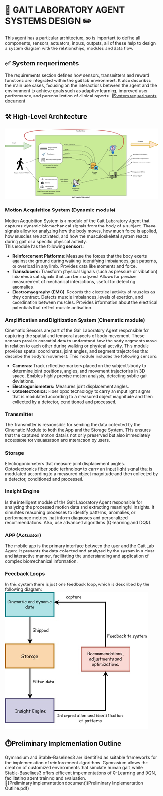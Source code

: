 # 🤖 GAIT LABORATORY AGENT SYSTEMS DESIGN ✏️
This agent has a particular architecture, so is important to define all components, sensors, actuators, inputs, outputs, all of these help to design a system diagram with the relationships, modules and data flow. <br>
## ✅ System requeriments
The requirements section defines how sensors, transmitters and reward functions are integrated within the gait lab environment. It also describes the main use cases, focusing on the interactions between the agent and the environment to achieve goals such as adaptive learning, improved user performance, and personalization of clinical reports.
📍[System requeriments document](Systems_requeriments.pdf)

## 🛠️ High-Level Architecture
![system_diagram](GLA_system_diagram.jpg)
<br>
### Motion Acquisition System (Dynamic module)
Motion Acquisition System is a module of the Gait Laboratory Agent that captures dynamic biomechanical signals from the body of a subject. These signals allow for analyzing how the body moves, how much force is applied, how muscles are activated, and how the musculoskeletal system reacts during gait or a specific physical activity.  <br>
This module has the following **sensors**:
- **Reinforcement Platforms:** Measure the forces that the body exerts against the ground during walking. Identifying imbalances, gait patterns, or overload in any limb. Provides data like moments and force.
- **Transducers:** Transform physical signals (such as pressure or vibration) into electrical signals that can be analyzed. Allows for precise measurement of mechanical interactions, useful for detecting anomalies.
- **Electromyography (EMG):** Records the electrical activity of muscles as they contract. Detects muscle imbalances, levels of exertion, and coordination between muscles. Provides information about the electrical potentials that reflect muscle activation.

### Amplification and Digitization System (Cinematic module)
Cinematic Sensors are part of the Gait Laboratory Agent responsible for capturing the spatial and temporal aspects of body movement. These sensors provide essential data to understand how the body segments move in relation to each other during walking or physical activity. This module provides  spatial coordinates, joint angles, and segment trajectories that describe the body's movement.
This module includes the following sensors:
- **Cameras:** Track reflective markers placed on the subject’s body to determine joint positions, angles, and movement trajectories in 3D space. Enables highly precise motion analysis, detecting subtle gait deviations.
- **Electrogoniometers:** Measures joint displacement angles.
- **Optoelectronics:** Fiber optic technology to carry an input light signal that is modulated according to a measured object magnitude and then collected by a detector, conditioned and processed.

### Transmitter 
The Transmitter is responsible for sending the data collected by the Cinematic Module to both the App and the Storage System. This ensures that the captured motion data is not only preserved but also immediately accessible for visualization and interaction by users.

### Storage 
Electrogoniometers that measure joint displacement angles. Optoelectronics fiber optic technology to carry an input light signal that is modulated according to a measured object magnitude and then collected by a detector, conditioned and processed.

### Insight Engine
Is the intelligent module of the Gait Laboratory Agent responsible for analyzing the processed motion data and extracting meaningful insights. It simulates reasoning processes to identify patterns, anomalies, or performance metrics that inform diagnoses and personalized recommendations. Also, use advanced algorithms (Q-learning and DQN).

### APP (Actuator)
The mobile app is the primary interface between the user and the Gait Lab Agent. It presents the data collected and analyzed by the system in a clear and interactive manner, facilitating the understanding and application of complex biomechanical information.<br>

### Feedback Loops
In this system there is just one feedback loop, which is described by the following diagram: <br>
![feedback](feed_back_loop.jpg)

## ⏱️Preliminary Implementation Outline
Gymnasium and Stable-Baselines3 are identified as suitable frameworks for the implementation of reinforcement algorithms. Gymnasium allows the creation of customized environments that simulate human gait, while Stable-Baselines3 offers efficient implementations of Q-Learning and DQN, facilitating agent training and evaluation.<br>
📍[Preliminary implementation document](Preliminary Implementation Outline.pdf)
